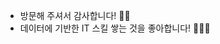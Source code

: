 - 방문해 주셔서 감사합니다! 🙌🏻
- 데이터에 기반한 IT 스킬 쌓는 것을 좋아합니다! 👩🏻‍💻

<!--
**jisulee-shsf/jisulee-shsf** is a ✨ _special_ ✨ repository because its `README.md` (this file) appears on your GitHub profile.

Here are some ideas to get you started:

- 🔭 I’m currently working on ...
- 🌱 I’m currently learning ...
- 👯 I’m looking to collaborate on ...
- 🤔 I’m looking for help with ...
- 💬 Ask me about ...
- 📫 How to reach me: ...
- 😄 Pronouns: ...
- ⚡ Fun fact: ...
-->
